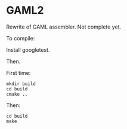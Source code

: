 # GAML2

Rewrite of GAML assembler.
Not complete yet.

To compile:

Install googletest.

Then.

First time:

```
mkdir build
cd build
cmake ..
```

Then:

```
cd build
make
```
